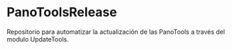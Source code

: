 # PanoToolsRelease

Repositorio para automatizar la actualización de las PanoTools a través del modulo
UpdateTools.


